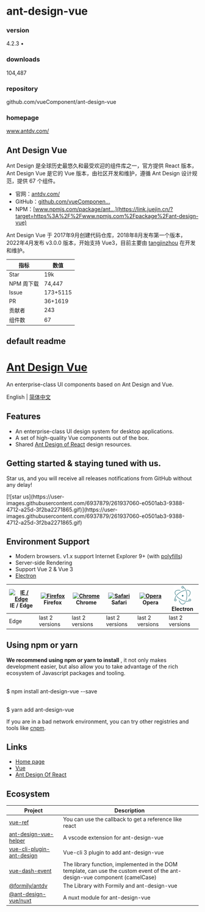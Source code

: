 
# ant-design-vue 


### version
4.2.3 • 


### downloads
104,487 


### repository
github.com/vueComponent/ant-design-vue 


### homepage
www.antdv.com/ 

## Ant Design Vue

Ant Design 是全球历史最悠久和最受欢迎的组件库之一，官方提供 React 版本，Ant Design Vue 是它的 Vue 版本，由社区开发和维护，遵循 Ant Design 设计规范，提供 67 个组件。

- 官网：[antdv.com/](https://link.juejin.cn/?target=https%3A%2F%2Fantdv.com%2F)
- GitHub：[github.com/vueComponen…](https://link.juejin.cn/?target=https%3A%2F%2Fgithub.com%2FvueComponent%2Fant-design-vue)
- NPM：[www.npmjs.com/package/ant…](https://link.juejin.cn/?target=https%3A%2F%2Fwww.npmjs.com%2Fpackage%2Fant-design-vue)

Ant Design Vue 于 2017年9月创建代码仓库，2018年8月发布第一个版本，2022年4月发布 v3.0.0 版本，开始支持 Vue3，目前主要由 [tangjinzhou](https://link.juejin.cn/?target=https%3A%2F%2Fgithub.com%2Ftangjinzhou) 在开发和维护。

| 指标       | 数值     |
| ---------- | -------- |
| Star       | 19k      |
| NPM 周下载 | 74,447   |
| Issue      | 173+5115 |
| PR         | 36+1619  |
| 贡献者     | 243      |
| 组件数     | 67       |






## default readme


#  [Ant Design Vue](https://www.antdv.com/)

An enterprise-class UI components based on Ant Design and Vue.


English | [简体中文](https://github.com/vueComponent/ant-design-vue/blob/HEAD/README-zh_CN.md)

## Features

  * An enterprise-class UI design system for desktop applications.
  * A set of high-quality Vue components out of the box.
  * Shared [Ant Design of React](https://ant.design/docs/spec/introduce) design resources.

## Getting started & staying tuned with us.

Star us, and you will receive all releases notifications from GitHub without
any delay!

[![star us](https://user-
images.githubusercontent.com/6937879/261937060-e0501ab3-9388-4712-a25d-3f2ba2271865.gif)](https://user-
images.githubusercontent.com/6937879/261937060-e0501ab3-9388-4712-a25d-3f2ba2271865.gif)

## Environment Support

  * Modern browsers. v1.x support Internet Explorer 9+ (with [polyfills](https://www.antdv.com/docs/vue/getting-started/#compatibility))
  * Server-side Rendering
  * Support Vue 2 & Vue 3
  * [Electron](https://electronjs.org/)

[![IE / Edge](https://raw.githubusercontent.com/alrra/browser-logos/master/src/edge/edge_48x48.png)](http://godban.github.io/browsers-support-badges/)IE / Edge |  [![Firefox](https://raw.githubusercontent.com/alrra/browser-logos/master/src/firefox/firefox_48x48.png)](http://godban.github.io/browsers-support-badges/)Firefox |  [![Chrome](https://raw.githubusercontent.com/alrra/browser-logos/master/src/chrome/chrome_48x48.png)](http://godban.github.io/browsers-support-badges/)Chrome |  [![Safari](https://raw.githubusercontent.com/alrra/browser-logos/master/src/safari/safari_48x48.png)](http://godban.github.io/browsers-support-badges/)Safari |  [![Opera](https://raw.githubusercontent.com/alrra/browser-logos/master/src/opera/opera_48x48.png)](http://godban.github.io/browsers-support-badges/)Opera |  [![Electron](https://raw.githubusercontent.com/alrra/browser-logos/master/src/electron/electron_48x48.png)](http://godban.github.io/browsers-support-badges/)Electron  
---|---|---|---|---|---  
Edge | last 2 versions | last 2 versions | last 2 versions | last 2 versions | last 2 versions  

## Using npm or yarn

**We recommend using npm or yarn to install** , it not only makes development
easier, but also allow you to take advantage of the rich ecosystem of
Javascript packages and tooling.


​    
​    $ npm install ant-design-vue --save


​    
​    $ yarn add ant-design-vue

If you are in a bad network environment, you can try other registries and
tools like [cnpm](https://github.com/cnpm/cnpm).

## Links

  * [Home page](https://www.antdv.com/)
  * [Vue](https://vuejs.org/)
  * [Ant Design Of React](http://ant.design/)

## Ecosystem

Project | Description  
---|---  
[vue-ref](https://github.com/vueComponent/vue-ref) | You can use the callback to get a reference like react  
[ant-design-vue-helper](https://marketplace.visualstudio.com/items?itemName=ant-design-vue.vscode-ant-design-vue-helper) | A vscode extension for ant-design-vue  
[vue-cli-plugin-ant-design](https://github.com/vueComponent/vue-cli-plugin-ant-design) | Vue-cli 3 plugin to add ant-design-vue  
[vue-dash-event](https://github.com/vueComponent/vue-dash-event) | The library function, implemented in the DOM template, can use the custom event of the ant-design-vue component (camelCase)  
[@formily/antdv](https://github.com/formilyjs/antdv) | The Library with Formily and ant-design-vue  
[@ant-design-vue/nuxt](https://github.com/vueComponent/ant-design-vue-nuxt) | A nuxt module for ant-design-vue  







​            